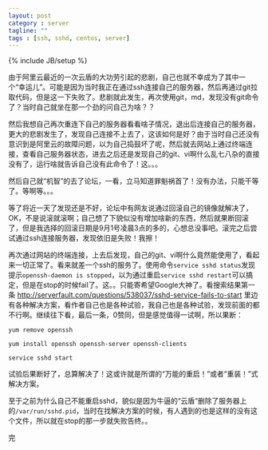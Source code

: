 ```yaml
---
layout: post
category : server
tagline: ""
tags : [ssh, sshd, centos, server]
---
```

{% include JB/setup %}

由于阿里云最近的一次云盾的大功劳引起的悲剧，自己也就不幸成为了其中一个“幸运儿”。可能是因为当时我正在通过ssh连接自己的服务器，然后再通过git拉取代码，但是这一下失败了。悲剧就此发生，再次使用git，md，发现没有git命令了？当时自己就坐在那一个劲的问自己为啥？？

然后我想自己再次重连下自己的服务器看看啥子情况，退出后连接自己的服务器，更大的悲剧发生了，发现自己连接不上去了，这该如何是好？由于当时自己还没有意识到是阿里云的故障问题，以为自己捣鼓坏了呢，然后就去网站上通过终端连接，查看自己服务器状态，进去之后还是发现自己的git、vi啊什么乱七八杂的直接没有了，运行啥就告诉自己没有此命令了！这。。。

然后自己就“机智”的去了论坛，一看，立马知道罪魁祸首了！没有办法，只能干等了。等啊等。。。

<!--more-->

等了将近一天了发现还是不好，论坛中有网友说通过回滚自己的镜像就解决了，OK，不是说滚就滚啊；自己想了下貌似没有增加啥新的东西，然后就果断回滚了，但是我选择的回滚日期是9月1号凌晨3点的多的，心想总没事吧。滚完之后尝试通过ssh连接服务器，发现依旧是失败！我擦！

再次通过网站的终端连接，上去后发现，自己的git、vi啊什么竟然能使用了，看起来一切正常了。看来就差一个ssh的服务了。使用命令`service sshd status`发现提示`openssh-daemon is stopped`，以为通过重启`service sshd restart`可以搞定，但是在stop的时候fail了。这。。只能寄希望Google大神了。看搜索结果第一条 <http://serverfault.com/questions/538037/sshd-service-fails-to-start> 里边有各种解决方案，看作者自己也是各种试验，我自己也是各种试验，发现前面的都不行啊。继续往下看，最后一条，0赞同，但是感觉值得一试啊，所以果断：

```
yum remove openssh

yum install openssh openssh-server openssh-clients

service sshd start
```

试验后果断好了，总算解决了！这或许就是所谓的“万能的重启！”或者“重装！”式解决方案。

至于之前为什么自己不能重启sshd，貌似是因为牛逼的“云盾“删除了服务器上的`/var/run/sshd.pid`，当时在找解决方案的时候，有人遇到的也是这样的没有这个文件，所以就在stop的那一步就失败告终。。

完
